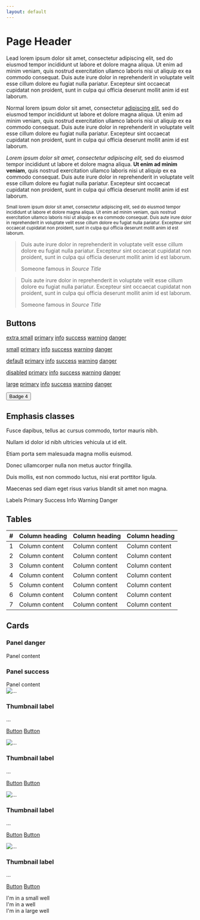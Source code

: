 ```yaml
---
layout: default
---
```


<div class="page-header">
	<h1>Page Header</h1>
</div>

<p class="lead">
	Lead lorem ipsum dolor sit amet, consectetur adipiscing elit, sed do eiusmod tempor incididunt ut labore et dolore magna aliqua. Ut enim ad minim veniam, quis nostrud exercitation ullamco laboris nisi ut aliquip ex ea commodo consequat. Duis aute irure dolor in reprehenderit in voluptate velit esse cillum dolore eu fugiat nulla pariatur. Excepteur sint occaecat cupidatat non proident, sunt in culpa qui officia deserunt mollit anim id est laborum.
</p>

Normal lorem ipsum dolor sit amet, consectetur [adipiscing elit](#), sed do eiusmod tempor incididunt ut labore et dolore magna aliqua. Ut enim ad minim veniam, quis nostrud exercitation ullamco laboris nisi ut aliquip ex ea commodo consequat. Duis aute irure dolor in reprehenderit in voluptate velit esse cillum dolore eu fugiat nulla pariatur. Excepteur sint occaecat cupidatat non proident, sunt in culpa qui officia deserunt mollit anim id est laborum.

*Lorem ipsum dolor sit amet, consectetur adipiscing elit,* sed do eiusmod tempor incididunt ut labore et dolore magna aliqua. **Ut enim ad minim veniam**, quis nostrud exercitation ullamco laboris nisi ut aliquip ex ea commodo consequat. Duis aute irure dolor in reprehenderit in voluptate velit esse cillum dolore eu fugiat nulla pariatur. Excepteur sint occaecat cupidatat non proident, sunt in culpa qui officia deserunt mollit anim id est laborum.

<small>
	Small lorem ipsum dolor sit amet, consectetur adipiscing elit, sed do eiusmod tempor incididunt ut labore et dolore magna aliqua. Ut enim ad minim veniam, quis nostrud exercitation ullamco laboris nisi ut aliquip ex ea commodo consequat. Duis aute irure dolor in reprehenderit in voluptate velit esse cillum dolore eu fugiat nulla pariatur. Excepteur sint occaecat cupidatat non proident, sunt in culpa qui officia deserunt mollit anim id est laborum.
</small>

<div class="row">
	<div class="col-sm-6">
		<blockquote>
			<p>
				Duis aute irure dolor in reprehenderit in voluptate velit esse cillum dolore eu fugiat nulla pariatur. Excepteur sint occaecat cupidatat non proident, sunt in culpa qui officia deserunt mollit anim id est laborum.
			</p>
			<footer>Someone famous in <cite title="Source Title">Source Title</cite></footer>
		</blockquote>
	</div>
	<div class="col-sm-6">
		<blockquote class="blockquote-reverse">
			<p>
				Duis aute irure dolor in reprehenderit in voluptate velit esse cillum dolore eu fugiat nulla pariatur. Excepteur sint occaecat cupidatat non proident, sunt in culpa qui officia deserunt mollit anim id est laborum.
			</p>
			<footer>Someone famous in <cite title="Source Title">Source Title</cite></footer>
		</blockquote>
	</div>
</div>

<h2>Buttons</h2>
<p>
	<a href="#" class="btn btn-xs btn-default">extra small</a>
	<a href="#" class="btn btn-xs btn-primary">primary</a>
	<a href="#" class="btn btn-xs btn-info">info</a>
	<a href="#" class="btn btn-xs btn-success">success</a>
	<a href="#" class="btn btn-xs btn-warning">warning</a>
	<a href="#" class="btn btn-xs btn-danger">danger</a>
</p>
<p>
	<a href="#" class="btn btn-sm btn-default">small</a>
	<a href="#" class="btn btn-sm btn-primary">primary</a>
	<a href="#" class="btn btn-sm btn-info">info</a>
	<a href="#" class="btn btn-sm btn-success">success</a>
	<a href="#" class="btn btn-sm btn-warning">warning</a>
	<a href="#" class="btn btn-sm btn-danger">danger</a>
</p>
<p>
	<a href="#" class="btn btn-default">default</a>
	<a href="#" class="btn btn-primary">primary</a>
	<a href="#" class="btn btn-info">info</a>
	<a href="#" class="btn btn-success">success</a>
	<a href="#" class="btn btn-warning">warning</a>
	<a href="#" class="btn btn-danger">danger</a>
</p>
<p>
	<a href="#" class="btn disabled btn-default">disabled</a>
	<a href="#" class="btn disabled btn-primary">primary</a>
	<a href="#" class="btn disabled btn-info">info</a>
	<a href="#" class="btn disabled btn-success">success</a>
	<a href="#" class="btn disabled btn-warning">warning</a>
	<a href="#" class="btn disabled btn-danger">danger</a>
</p>
<p>
	<a href="#" class="btn btn-lg btn-default">large</a>
	<a href="#" class="btn btn-lg btn-primary">primary</a>
	<a href="#" class="btn btn-lg btn-info">info</a>
	<a href="#" class="btn btn-lg btn-success">success</a>
	<a href="#" class="btn btn-lg btn-warning">warning</a>
	<a href="#" class="btn btn-lg btn-danger">danger</a>
</p>
<p>
	<button class="btn btn-primary" type="button">
	Badge <span class="badge">4</span>
	</button>
</p>

<h2>Emphasis classes</h2>
<p class="text-muted">Fusce dapibus, tellus ac cursus commodo, tortor mauris nibh.</p>
<p class="text-primary">Nullam id dolor id nibh ultricies vehicula ut id elit.</p>
<p class="text-warning">Etiam porta sem malesuada magna mollis euismod.</p>
<p class="text-danger">Donec ullamcorper nulla non metus auctor fringilla.</p>
<p class="text-success">Duis mollis, est non commodo luctus, nisi erat porttitor ligula.</p>
<p class="text-info">Maecenas sed diam eget risus varius blandit sit amet non magna.</p>

<p>
	<span class="label label-default">Labels</span>
	<span class="label label-primary">Primary</span>
	<span class="label label-success">Success</span>
	<span class="label label-info">Info</span>
	<span class="label label-warning">Warning</span>
	<span class="label label-danger">Danger</span>
</p>

<h2>Tables</h2>
<table class="table table-striped table-hover ">
	<thead>
		<tr>
			<th>#</th>
			<th>Column heading</th>
			<th>Column heading</th>
			<th>Column heading</th>
		</tr>
	</thead>
	<tbody>
		<tr>
			<td>1</td>
			<td>Column content</td>
			<td>Column content</td>
			<td>Column content</td>
		</tr>
		<tr>
			<td>2</td>
			<td>Column content</td>
			<td>Column content</td>
			<td>Column content</td>
		</tr>
		<tr class="info">
			<td>3</td>
			<td>Column content</td>
			<td>Column content</td>
			<td>Column content</td>
		</tr>
		<tr class="success">
			<td>4</td>
			<td>Column content</td>
			<td>Column content</td>
			<td>Column content</td>
		</tr>
		<tr class="danger">
			<td>5</td>
			<td>Column content</td>
			<td>Column content</td>
			<td>Column content</td>
		</tr>
		<tr class="warning">
			<td>6</td>
			<td>Column content</td>
			<td>Column content</td>
			<td>Column content</td>
		</tr>
		<tr class="active">
			<td>7</td>
			<td>Column content</td>
			<td>Column content</td>
			<td>Column content</td>
		</tr>
	</tbody>
</table> 

<h2>Cards</h2>
<div class="panel panel-danger">
	<div class="panel-heading">
		<h3 class="panel-title">Panel danger</h3>
	</div>
	<div class="panel-body">
		Panel content
	</div>
</div>

<div class="panel panel-success">
	<div class="panel-heading">
		<h3 class="panel-title">Panel success</h3>
	</div>
	<div class="panel-body">
		Panel content
	</div>
</div>

<div class="row">
	<div class="col-xs-6 col-md-3">
		<div class="thumbnail">
			<img src="..." alt="...">
			<div class="caption">
				<h3>Thumbnail label</h3>
				<p>...</p>
				<p><a href="#" class="btn btn-primary" role="button">Button</a> <a href="#" class="btn btn-default" role="button">Button</a></p>
			</div>
		</div>
	</div>
	<div class="col-xs-6 col-md-3">
		<div class="thumbnail">
			<img src="..." alt="...">
			<div class="caption">
				<h3>Thumbnail label</h3>
				<p>...</p>
				<p><a href="#" class="btn btn-primary" role="button">Button</a> <a href="#" class="btn btn-default" role="button">Button</a></p>
			</div>
		</div>
	</div>
	<div class="col-xs-6 col-md-3">
		<div class="thumbnail">
			<img src="..." alt="...">
			<div class="caption">
				<h3>Thumbnail label</h3>
				<p>...</p>
				<p><a href="#" class="btn btn-primary" role="button">Button</a> <a href="#" class="btn btn-default" role="button">Button</a></p>
			</div>
		</div>
	</div>
	<div class="col-xs-6 col-md-3">
		<div class="thumbnail">
			<img src="..." alt="...">
			<div class="caption">
				<h3>Thumbnail label</h3>
				<p>...</p>
				<p><a href="#" class="btn btn-primary" role="button">Button</a> <a href="#" class="btn btn-default" role="button">Button</a></p>
			</div>
		</div>
	</div>
</div>

<div class="row">
	<div class="col-sm-4">
		<div class="well well-sm">I'm in a small well</div>
	</div>
	<div class="col-sm-4">
		<div class="well ">I'm in a well</div>
	</div>
	<div class="col-sm-4">
		<div class="well well-lg">I'm in a large well</div>
	</div>
</div>